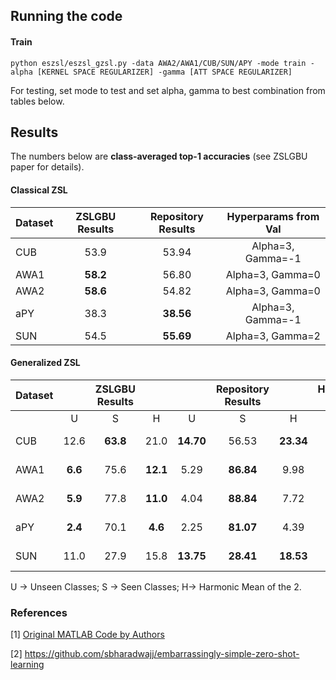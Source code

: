 ## Running the code

#### Train

```
python eszsl/eszsl_gzsl.py -data AWA2/AWA1/CUB/SUN/APY -mode train -alpha [KERNEL SPACE REGULARIZER] -gamma [ATT SPACE REGULARIZER]
```
For testing, set mode to test and set alpha, gamma to best combination from tables below.

## Results

The numbers below are **class-averaged top-1 accuracies** (see ZSLGBU paper for details).

#### Classical ZSL

| Dataset | ZSLGBU Results| Repository Results | Hyperparams from Val |
|---------|:-------------:|:------------------:|:--------------------:|
| CUB     |     53.9      | 	   53.94 	   |Alpha=3, Gamma=-1     |
| AWA1    |   **58.2**    |        56.80       |Alpha=3, Gamma=0      |
| AWA2    |   **58.6**    |        54.82       |Alpha=3, Gamma=0      |
| aPY     |     38.3      |      **38.56**     |Alpha=3, Gamma=-1     |
| SUN     |     54.5      |      **55.69**     |Alpha=3, Gamma=2      |

#### Generalized ZSL

|Dataset || ZSLGBU Results      ||| Repository Results || Hyperparams from Val |
|--------|:-----:|:-----:|:-----:|:-----:|:----:|:-----:|:--------------------:|
|        | U     | S     | H     | U     | S    | H     |            	       |
| CUB    | 12.6 | **63.8** | 21.0 | **14.70** | 56.53 | **23.34** |Alpha=3, Gamma=0 |
| AWA1   | **6.6** | 75.6 | **12.1** | 5.29 | **86.84** | 9.98 |Alpha=3, Gamma=0 |
| AWA2   | **5.9** | 77.8 | **11.0** | 4.04 | **88.84** | 7.72 |Alpha=3, Gamma=0 |
| aPY    | **2.4** | 70.1 | **4.6** | 2.25 | **81.07** | 4.39 |Alpha=2, Gamma=0 |
| SUN    | 11.0 | 27.9 | 15.8 | **13.75** | **28.41** | **18.53** |Alpha=3, Gamma=2 |

U -> Unseen Classes; S -> Seen Classes; H-> Harmonic Mean of the 2.

### References

[1] [Original MATLAB Code by Authors](https://github.com/bernard24/Embarrassingly-simple-ZSL)

[2] https://github.com/sbharadwajj/embarrassingly-simple-zero-shot-learning